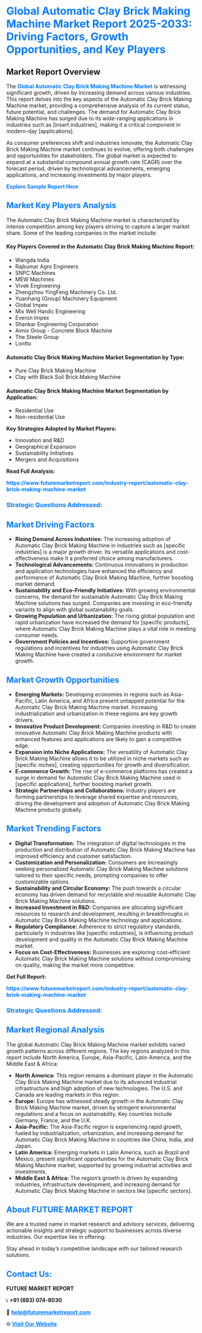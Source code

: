 <h1 style="color: #007BFF;">Global Automatic Clay Brick Making Machine Market Report 2025-2033: Driving Factors, Growth Opportunities, and Key Players</h1>

<section id="overview">
<h2>Market Report Overview</h2>
<p>The <a href="https://www.futuremarketreport.com/industry-report/automatic-clay-brick-making-machine-market" style="color: #007BFF; text-decoration: none;"><strong>Global Automatic Clay Brick Making Machine Market</strong></a> is witnessing significant growth, driven by increasing demand across various industries. This report delves into the key aspects of the Automatic Clay Brick Making Machine market, providing a comprehensive analysis of its current status, future potential, and challenges. The demand for Automatic Clay Brick Making Machine has surged due to its wide-ranging applications in industries such as [insert industries], making it a critical component in modern-day [applications].</p>
<p>As consumer preferences shift and industries innovate, the Automatic Clay Brick Making Machine market continues to evolve, offering both challenges and opportunities for stakeholders. The global market is expected to expand at a substantial compound annual growth rate (CAGR) over the forecast period, driven by technological advancements, emerging applications, and increasing investments by major players.</p>
</section>

<section id="overview">
<p><a href="https://www.futuremarketreport.com/request-sample/reportId=50240" style="color: #007BFF; text-decoration: none;"><strong>Explore Sample Report Here</strong></a></p>
</section>

<section id="key-players">
<h2 style="color: #007BFF;">Market Key Players Analysis</h2>
<p>The Automatic Clay Brick Making Machine market is characterized by intense competition among key players striving to capture a larger market share. Some of the leading companies in the market include:</p>
<h4>Key Players Covered in the Automatic Clay Brick Making Machine Report:</h4>
<ul><li>Wangda India</li><li>Rajkumar Agro Engineers</li><li>SNPC Machines</li><li>MEW Machines</li><li>Vivek Engineering</li><li>Zhengzhou YingFeng Machinery Co. Ltd.</li><li>Yuanhang (Group) Machinery Equipment</li><li>Global Impex</li><li>Mix Well Hardic Engineering</li><li>Everon Impex</li><li>Shankar Engineering Corporation</li><li>Aimix Group - Concrete Block Machine</li><li>The Steele Group</li><li>Lontto</li></ul>
<h4>Automatic Clay Brick Making Machine Market Segmentation by Type:</h4>
<ul><li>Pure Clay Brick Making Machine</li><li>Clay with Black Soil Brick Making Machine</li></ul>

<h4>Automatic Clay Brick Making Machine Market Segmentation by Application:</h4>
<ul><li>Residential Use</li><li>Non-residential Use</li></ul>
<p><strong>Key Strategies Adopted by Market Players:</strong></p>
<ul>
<li>Innovation and R&D</li>
<li>Geographical Expansion</li>
<li>Sustainability Initiatives</li>
<li>Mergers and Acquisitions</li>
</ul>
</section>

<section>
<p><strong>Read Full Analysis: </strong></p><a href="https://www.futuremarketreport.com/industry-report/automatic-clay-brick-making-machine-market" style="color: #007BFF; text-decoration: none;"><strong>https://www.futuremarketreport.com/industry-report/automatic-clay-brick-making-machine-market</strong></a>
<h3 style="color: #007BFF;">Strategic Questions Addressed:</h3>
</section>

<section id="driving-factors">
<h2 style="color: #007BFF;">Market Driving Factors</h2>
<ul>
<li><strong>Rising Demand Across Industries:</strong> The increasing adoption of Automatic Clay Brick Making Machine in industries such as [specific industries] is a major growth driver. Its versatile applications and cost-effectiveness make it a preferred choice among manufacturers.</li>
<li><strong>Technological Advancements:</strong> Continuous innovations in production and application technologies have enhanced the efficiency and performance of Automatic Clay Brick Making Machine, further boosting market demand.</li>
<li><strong>Sustainability and Eco-Friendly Initiatives:</strong> With growing environmental concerns, the demand for sustainable Automatic Clay Brick Making Machine solutions has surged. Companies are investing in eco-friendly variants to align with global sustainability goals.</li>
<li><strong>Growing Population and Urbanization:</strong> The rising global population and rapid urbanization have increased the demand for [specific products], where Automatic Clay Brick Making Machine plays a vital role in meeting consumer needs.</li>
<li><strong>Government Policies and Incentives:</strong> Supportive government regulations and incentives for industries using Automatic Clay Brick Making Machine have created a conducive environment for market growth.</li>
</ul>
</section>

<section id="growth-opportunities">
<h2 style="color: #007BFF;">Market Growth Opportunities</h2>
<ul>
<li><strong>Emerging Markets:</strong> Developing economies in regions such as Asia-Pacific, Latin America, and Africa present untapped potential for the Automatic Clay Brick Making Machine market. Increasing industrialization and urbanization in these regions are key growth drivers.</li>
<li><strong>Innovative Product Development:</strong> Companies investing in R&D to create innovative Automatic Clay Brick Making Machine products with enhanced features and applications are likely to gain a competitive edge.</li>
<li><strong>Expansion into Niche Applications:</strong> The versatility of Automatic Clay Brick Making Machine allows it to be utilized in niche markets such as [specific niches], creating opportunities for growth and diversification.</li>
<li><strong>E-commerce Growth:</strong> The rise of e-commerce platforms has created a surge in demand for Automatic Clay Brick Making Machine used in [specific applications], further boosting market growth.</li>
<li><strong>Strategic Partnerships and Collaborations:</strong> Industry players are forming partnerships to leverage shared expertise and resources, driving the development and adoption of Automatic Clay Brick Making Machine products globally.</li>
</ul>
</section>

<section id="trending-factors">
<h2 style="color: #007BFF;">Market Trending Factors</h2>
<ul>
<li><strong>Digital Transformation:</strong> The integration of digital technologies in the production and distribution of Automatic Clay Brick Making Machine has improved efficiency and customer satisfaction.</li>
<li><strong>Customization and Personalization:</strong> Consumers are increasingly seeking personalized Automatic Clay Brick Making Machine solutions tailored to their specific needs, prompting companies to offer customizable options.</li>
<li><strong>Sustainability and Circular Economy:</strong> The push towards a circular economy has driven demand for recyclable and reusable Automatic Clay Brick Making Machine solutions.</li>
<li><strong>Increased Investment in R&D:</strong> Companies are allocating significant resources to research and development, resulting in breakthroughs in Automatic Clay Brick Making Machine technology and applications.</li>
<li><strong>Regulatory Compliance:</strong> Adherence to strict regulatory standards, particularly in industries like [specific industries], is influencing product development and quality in the Automatic Clay Brick Making Machine market.</li>
<li><strong>Focus on Cost-Effectiveness:</strong> Businesses are exploring cost-efficient Automatic Clay Brick Making Machine solutions without compromising on quality, making the market more competitive.</li>
</ul>
</section>

<section>
<p><strong>Get Full Report: </strong></p><a href="https://www.futuremarketreport.com/industry-report/automatic-clay-brick-making-machine-market" style="color: #007BFF; text-decoration: none;"><strong>https://www.futuremarketreport.com/industry-report/automatic-clay-brick-making-machine-market</strong></a>
<h3 style="color: #007BFF;">Strategic Questions Addressed:</h3>
</section>


<section id="regional-analysis">
<h2 style="color: #007BFF;">Market Regional Analysis</h2>
<p>The global Automatic Clay Brick Making Machine market exhibits varied growth patterns across different regions. The key regions analyzed in this report include North America, Europe, Asia-Pacific, Latin America, and the Middle East & Africa:</p>
<ul>
<li><strong>North America:</strong> This region remains a dominant player in the Automatic Clay Brick Making Machine market due to its advanced industrial infrastructure and high adoption of new technologies. The U.S. and Canada are leading markets in this region.</li>
<li><strong>Europe:</strong> Europe has witnessed steady growth in the Automatic Clay Brick Making Machine market, driven by stringent environmental regulations and a focus on sustainability. Key countries include Germany, France, and the U.K.</li>
<li><strong>Asia-Pacific:</strong> The Asia-Pacific region is experiencing rapid growth, fueled by industrialization, urbanization, and increasing demand for Automatic Clay Brick Making Machine in countries like China, India, and Japan.</li>
<li><strong>Latin America:</strong> Emerging markets in Latin America, such as Brazil and Mexico, present significant opportunities for the Automatic Clay Brick Making Machine market, supported by growing industrial activities and investments.</li>
<li><strong>Middle East & Africa:</strong> The region’s growth is driven by expanding industries, infrastructure development, and increasing demand for Automatic Clay Brick Making Machine in sectors like [specific sectors].</li>
</ul>
</section>

<footer>
<h2 style="color: #007BFF;">About FUTURE MARKET REPORT</h2>
<p>We are a trusted name in market research and advisory services, delivering actionable insights and strategic support to businesses across diverse industries. Our expertise lies in offering:</p>

<p>Stay ahead in today’s competitive landscape with our tailored research solutions.</p>

<h2 style="color: #007BFF;">Contact Us:</h2>
<p><strong>FUTURE MARKET REPORT</strong></p>
<p>📞 <strong>+91 (883) 074-8030</strong></p>
<p>📧 <strong><a href="mailto:help@futuremarketreport.com" style="color: #007BFF;">help@futuremarketreport.com</a></strong></p>
<p>🌐 <strong><a href="https://www.futuremarketreport.com/" style="color: #007BFF;">Visit Our Website</a></strong></p>
</footer>